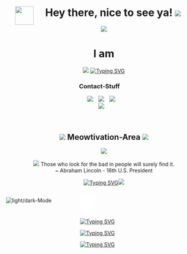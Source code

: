 <!--h1 without bottom border-->
<div id="user-content-toc" align = "center">
  <ul align="center">
    <summary><img align="left" src = "https://user-images.githubusercontent.com/63050133/156777293-72a6e681-2582-4a9d-ad92-09d1181d47c7.gif" width = 50px height=50px> <h1 align="center"> Hey there, nice to see ya!  <img src="https://media.giphy.com/media/hvRJCLFzcasrR4ia7z/giphy.gif" width="35"></h1></summary>
	  <img src="https://user-images.githubusercontent.com/73097560/115834477-dbab4500-a447-11eb-908a-139a6edaec5c.gif">
	 <summary><h1>I am</h1></summary>
  <p align="center">
<a href="https://github.com/fairyland0926"><img src="https://1221121.xyz/profileReadme/aboutMeAE4TU0CjzL"></a>
	  <a href="https://git.io/typing-svg"><img src="https://1221121.xyz/profileReadme/workingOnAE4TU0CjzL" alt="Typing SVG" /></a>
  </ul>
</div>

<div>
<h3 align="center" >Contact-Stuff</h3>
<p align="center">
 <div align="center"  class="icons-social">
        <a style="margin-left: 10px;"  target="_blank" href="https://discordapp.com/users/399176407202136066">
			<img src="https://1221121.xyz/profileReadme/discordSvg" ></a>
	 <a style="margin-left: 10px;" target="_blank" href="https://1221121.xyz">
		<img src="https://1221121.xyz/profileReadme/websiteSvg" ></a>
	 <a style="margin-left: 10px;"  target="_blank" href="https://mastodon.social/@aquajo">
			<img src="https://1221121.xyz/profileReadme/mastodonSvg" ></a>
      </div>
<div align="center"  class="icons-social">
	<a style="margin-left: 10px;"  target="_blank" href="mailto:aquajo@proton.me">
			<img src="https://1221121.xyz/profileReadme/protonSvg" ></a>
</div>
</div>
</p>
</div>

<br>
<div id="user-content-toc" align = "center">
	<ul align="center">
    <summary><h2 align="center"><img width=50px src="https://i.giphy.com/0t2efjF7Cc1scRNTaX.gif" />  Meowtivation-Area  <img width=50px src="https://i.giphy.com/0t2efjF7Cc1scRNTaX.gif" /></h2></summary>
		<img width = 70% src="https://user-images.githubusercontent.com/73097560/115834477-dbab4500-a447-11eb-908a-139a6edaec5c.gif">
		<br>
	  <p align = "center" color = "red" ><img src="https://i.giphy.com/091I7jCj8IlS8SAeBv.gif" width="30"> Those who look for the bad in people will surely find it.<br> ~ Abraham Lincoln - 16th U.S. President</p>
		<p float = "left"><a href="https://git.io/typing-svg"><img src="https://1221121.xyz/profileReadme/catOfTheHourTxtAE4TU0CjzL" alt="Typing SVG" /></a><img src="https://1221121.xyz/profileReadme/hourCatAE4TU0CjzL" height = "200px"></p>
  </ul>
</div>

<br>
<div alig = "left">
	<picture>
 <source align = "left" media="(prefers-color-scheme: dark)" srcset="https://media.giphy.com/media/TEnXkcsHrP4YedChhA/giphy.gif" width=200px height=200px>
 <img align = "left" width=200px height=200px alt="light/dark-Mode" src="https://github.com/AquaJo/AquaJo/assets/84229101/582901c1-a7bc-46a4-af8f-5c790f368de6">
</picture>
	<div>
		<img height = "40px" src = "void.png"/>
		
  <a href="https://git.io/typing-svg"><img src="https://1221121.xyz/profileReadme/catTimeAE4TU0CjzL" alt="Typing SVG" /></a>
	
<a href="https://git.io/typing-svg"><img src="https://1221121.xyz/profileReadme/quoteTimeAE4TU0CjzL" alt="Typing SVG" /></a>

<a href="https://git.io/typing-svg"><img src="https://1221121.xyz/profileReadme/quoteResponsibilityAdviceAE4TU0CjzL" alt="Typing SVG" /></a>

</div>

</div>
